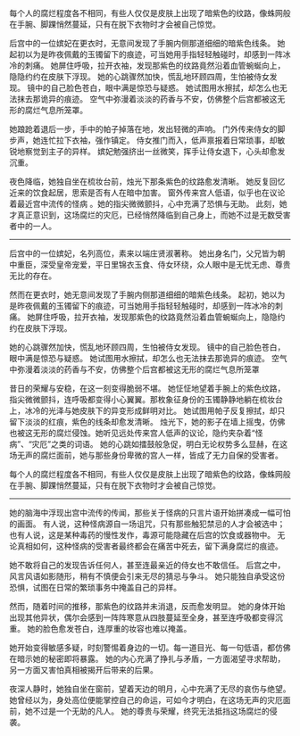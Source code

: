 每个人的腐烂程度各不相同，有些人仅仅是皮肤上出现了暗紫色的纹路，像蛛网般在手腕、脚踝悄然蔓延，只有在脱下衣物时才会被自己惊觉。

后宫中的一位嫔妃在更衣时，无意间发现了手腕内侧那道细细的暗紫色线条。
她起初以为是昨夜佩戴的玉镯留下的痕迹，可当她用手指轻轻触碰时，却感到一阵冰冷的刺痛。
她屏住呼吸，拉开衣袖，发现那紫色的纹路竟然沿着血管蜿蜒向上，隐隐约约在皮肤下浮现。
她的心跳骤然加快，慌乱地环顾四周，生怕被侍女发现。
镜中的自己脸色苍白，眼中满是惊恐与疑惑。
她试图用水擦拭，却怎么也无法抹去那诡异的痕迹。
空气中弥漫着淡淡的药香与不安，仿佛整个后宫都被这无形的腐烂气息所笼罩。

她踉跄着退后一步，手中的帕子掉落在地，发出轻微的声响。
门外传来侍女的脚步声，她连忙拉下衣袖，强作镇定。
侍女推门而入，低声禀报着日常琐事，却敏锐地察觉到主子的异样。
嫔妃勉强挤出一丝微笑，挥手让侍女退下，心头却愈发沉重。

夜色降临，她独自坐在梳妆台前，烛光下那条紫色的纹路愈发清晰。
她反复回忆近来的饮食起居，思索是否有人在暗中加害。
窗外传来宫人低语，似乎也在议论着最近宫中流传的怪病
。她的指尖微微颤抖，心中充满了恐惧与无助。
此刻，她才真正意识到，这场腐烂的灾厄，已经悄然降临到自己身上，而她不过是无数受害者中的一人。


----


后宫中的一位嫔妃，名列高位，素来以端庄贤淑著称。
她出身名门，父兄皆为朝中重臣，深受皇帝宠爱，平日里锦衣玉食、侍女环绕，众人眼中是无忧无虑、尊贵无比的存在。

然而在更衣时，她无意间发现了手腕内侧那道细细的暗紫色线条。
起初，她以为是昨夜佩戴的玉镯留下的痕迹，可当她用手指轻轻触碰时，却感到一阵冰冷的刺痛。
她屏住呼吸，拉开衣袖，发现那紫色的纹路竟然沿着血管蜿蜒向上，隐隐约约在皮肤下浮现。

她的心跳骤然加快，慌乱地环顾四周，生怕被侍女发现。
镜中的自己脸色苍白，眼中满是惊恐与疑惑。
她试图用水擦拭，却怎么也无法抹去那诡异的痕迹。
空气中弥漫着淡淡的药香与不安，仿佛整个后宫都被这无形的腐烂气息所笼罩


昔日的荣耀与安稳，在这一刻变得脆弱不堪。
她怔怔地望着手腕上的紫色纹路，指尖微微颤抖，连呼吸都变得小心翼翼。那枚象征身份的玉镯静静地躺在梳妆台上，冰冷的光泽与她皮肤下的异变形成鲜明对比。
她试图用帕子反复擦拭，却只留下淡淡的红痕，紫色的线条却愈发清晰。
烛光下，她的影子在墙上摇曳，仿佛也被这无形的腐烂侵蚀。她听见远处传来宫人低声的议论，隐约夹杂着“怪病”、“灾厄”之类的词语。
她的心跳如擂鼓般急促，明白无论权势多么显赫，在这场无声的腐烂面前，她与那些身份卑微的宫人一样，皆成了无力自保的受害者。

每个人的腐烂程度各不相同，有些人仅仅是皮肤上出现了暗紫色的纹路，像蛛网般在手腕、脚踝悄然蔓延，只有在脱下衣物时才会被自己惊觉。

----

她的脑海中浮现出宫中流传的传闻，那些关于怪病的只言片语开始拼凑成一幅可怕的画面。
有人说，这种怪病源自一场诅咒，只有那些触犯禁忌的人才会被选中；
也有人说，这是某种毒药的慢性发作，毒源可能隐藏在后宫的饮食或器物中。
无论真相如何，这种怪病的受害者最终都会在痛苦中死去，留下满身腐烂的痕迹。

她不敢将自己的发现告诉任何人，甚至连最亲近的侍女也不敢信任。
后宫之中，风言风语如影随形，稍有不慎便会引来无尽的猜忌与争斗。
她只能独自承受这份恐惧，试图在日常的繁琐事务中掩盖自己的异样。

然而，随着时间的推移，那紫色的纹路并未消退，反而愈发明显。
她的身体开始出现其他异状，偶尔会感到一阵阵寒意从四肢蔓延至全身，甚至连呼吸都变得沉重。
她的脸色愈发苍白，连厚重的妆容也难以掩盖。

她开始变得敏感多疑，时刻警惕着身边的一切。每一道目光、每一句低语，都仿佛在暗示她的秘密即将暴露。
她的内心充满了挣扎与矛盾，一方面渴望寻求帮助，另一方面又害怕真相被揭开后带来的后果。

夜深人静时，她独自坐在窗前，望着天边的明月，心中充满了无尽的哀伤与绝望。
她曾经以为，身处高位便能掌控自己的命运，可如今才明白，在这场无声的灾厄面前，她不过是一个无助的凡人。
她的尊贵与荣耀，终究无法抵挡这场腐烂的侵袭。


